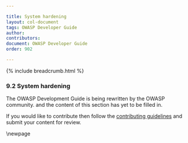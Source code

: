 ```yaml
---

title: System hardening
layout: col-document
tags: OWASP Developer Guide
author:
contributors:
document: OWASP Developer Guide
order: 902

---
```


{% include breadcrumb.html %}

### 9.2 System hardening

The OWASP Development Guide is being rewritten by the OWASP community.
and the content of this section has yet to be filled in.

If you would like to contribute then follow the
[contributing guidelines](https://github.com/OWASP/www-project-developer-guide/blob/main/CONTRIBUTING.md)
and submit your content for review.

\newpage
